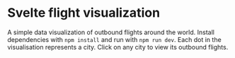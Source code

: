 # Svelte flight visualization

A simple data visualization of outbound flights around the world. Install dependencies with `npm install` and run with `npm run dev`. Each dot in the visualisation represents a city. Click on any city to view its outbound flights.
